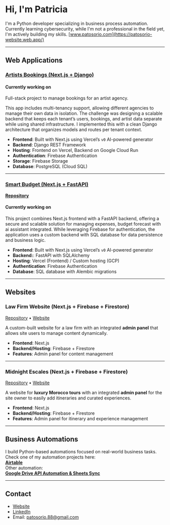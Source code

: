 # Hi, I'm Patricia 

I'm a Python developer specializing in business process automation. Currently learning cybersecurity, while I'm not a professional in the field yet, I'm actively building my skills.
[www.patosorio.com](https://patosorio-website.web.app/)

---

## Web Applications

### [Artists Bookings (Next.js + Django)](https://github.com/patosorio/Artist-bookings)

#### Currently working on

Full-stack project to manage bookings for an artist agency.  

This app includes multi-tenancy support, allowing different agencies to manage their own data in isolation. The challenge was designing a scalable backend that keeps each tenant’s users, bookings, and artist data separate while using shared infrastructure. I implemented this with a clean Django architecture that organizes models and routes per tenant context.

- **Frontend**: Built with Next.js using Vercel’s `v0` AI-powered generator  
- **Backend**: Django REST Framework  
- **Hosting**: Frontend on Vercel, Backend on Google Cloud Run  
- **Authentication**: Firebase Authentication  
- **Storage**: Firebase Storage  
- **Database**: PostgreSQL (Cloud SQL)  

---

### [Smart Budget (Next.js + FastAPI)](https://github.com/patosorio/expenses-tracker)

**[Repository](https://github.com/patosorio/expenses-tracker)**

#### Currently working on

This project combines Next.js frontend with a FastAPI backend, offering a secure and scalable solution for managing expenses, budget forecast with ai assistant integrated. While leveraging Firebase for authentication, the application uses a custom backend with SQL database for data persistence and business logic.

- **Frontend**: Built with Next.js using Vercel’s `v0` AI-powered generator
- **Backend:**: FastAPI with SQLAlchemy
- **Hosting**: Vercel (Frontend) / Custom hosting (GCP)  
- **Authentication**: Firebase Authentication  
- **Database**: SQL database with Alembic migrations
---

## Websites

### Law Firm Website (Next.js + Firebase + Firestore)  
[Repository](https://github.com/patosorio/law-firm-website) • [Website](https://abogado-gentile.web.app/)

A custom-built website for a law firm with an integrated **admin panel** that allows site users to manage content dynamically.  

- **Frontend**: Next.js  
- **Backend/Hosting**: Firebase + Firestore  
- **Features**: Admin panel for content management  

---

### Midnight Escales (Next.js + Firebase + Firestore)  
[Repository](https://github.com/patosorio/midnight-escale) • [Website](https://midnight-escale.web.app/)

A website for **luxury Morocco tours** with an integrated **admin panel** for the site owner to easily add itineraries and curated experiences.  

- **Frontend**: Next.js  
- **Backend/Hosting**: Firebase + Firestore  
- **Features**: Admin panel for itinerary and experience management

---
## Business Automations

I build Python-based automations focused on real-world business tasks.  
Check one of my automation projects here:  
**[Airtable](https://github.com/patosorio/airtable-drive-sync)**  
Other automation:  
**[Google Drive API Automation & Sheets Sync](https://github.com/patosorio/drive-api-automation)**

---

## Contact
- [Website](https://www.patosorio.com)
- [LinkedIn](https://www.linkedin.com/in/patriciaosorio130194/)
- Email: patosorio.88@gmail.com
